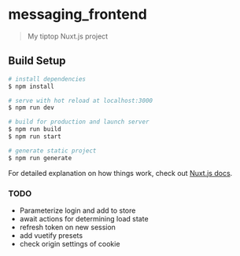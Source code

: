 # messaging_frontend

> My tiptop Nuxt.js project

## Build Setup

``` bash
# install dependencies
$ npm install

# serve with hot reload at localhost:3000
$ npm run dev

# build for production and launch server
$ npm run build
$ npm run start

# generate static project
$ npm run generate
```

For detailed explanation on how things work, check out [Nuxt.js docs](https://nuxtjs.org).

### TODO

- Parameterize login and add to store
- await actions for determining load state
- refresh token on new session
- add vuetify presets
- check origin settings of cookie
